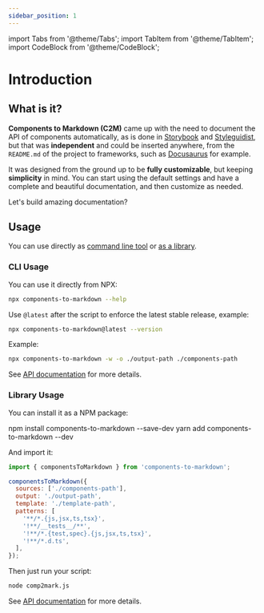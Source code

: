 ```yaml
---
sidebar_position: 1
---
```


import Tabs from '@theme/Tabs';
import TabItem from '@theme/TabItem';
import CodeBlock from '@theme/CodeBlock';

# Introduction

## What is it?

**Components to Markdown (C2M)** came up with the need to document the API of components automatically, as is done in [Storybook](https://storybook.js.org/) and [Styleguidist](https://react-styleguidist.js.org/), but that was **independent** and could be inserted anywhere, from the `README.md` of the project to frameworks, such as [Docusaurus](https://docusaurus.io/) for example.

It was designed from the ground up to be **fully customizable**, but keeping **simplicity** in mind. You can start using the default settings and have a complete and beautiful documentation, and then customize as needed.

Let's build amazing documentation?

## Usage

You can use directly as [command line tool](#cli-usage) or [as a library](#library-usage).

### CLI Usage

You can use it directly from NPX:

```bash
npx components-to-markdown --help
```

Use `@latest` after the script to enforce the latest stable release, example:

```bash
npx components-to-markdown@latest --version
```

Example:

```bash
npx components-to-markdown -w -o ./output-path ./components-path
```

See [API documentation](/docs/api/cli) for more details.

### Library Usage

You can install it as a NPM package:

<Tabs>
  <TabItem value="npm" label="npm" default>
    <CodeBlock language="bash">npm install components-to-markdown --save-dev</CodeBlock>
  </TabItem>
  <TabItem value="yarn" label="Yarn">
    <CodeBlock language="bash">yarn add components-to-markdown --dev</CodeBlock>
  </TabItem>
</Tabs>

And import it:

```js title="comp2mark.js"
import { componentsToMarkdown } from 'components-to-markdown';

componentsToMarkdown({
  sources: ['./components-path'],
  output: './output-path',
  template: './template-path',
  patterns: [
    '**/*.{js,jsx,ts,tsx}',
    '!**/__tests__/**',
    '!**/*.{test,spec}.{js,jsx,ts,tsx}',
    '!**/*.d.ts',
  ],
});
```

Then just run your script:

```bash
node comp2mark.js
```

See [API documentation](/docs/api/library) for more details.
